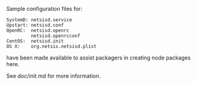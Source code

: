 Sample configuration files for:
```
SystemD: netsisd.service
Upstart: netsisd.conf
OpenRC:  netsisd.openrc
         netsisd.openrcconf
CentOS:  netsisd.init
OS X:    org.netsis.netsisd.plist
```
have been made available to assist packagers in creating node packages here.

See doc/init.md for more information.
